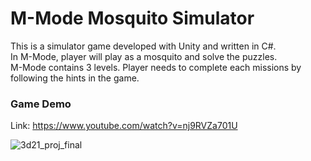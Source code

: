 # M-Mode Mosquito Simulator

This is a simulator game developed with Unity and written in C#.
<br>
In M-Mode, player will play as a mosquito and solve the puzzles.
<br>
M-Mode contains 3 levels. Player needs to complete each missions by following the hints in the game. 
<br>
### Game Demo
Link: https://www.youtube.com/watch?v=nj9RVZa701U

![3d21_proj_final](https://user-images.githubusercontent.com/45808441/167261508-0f6e197e-80e7-4975-94de-4e6fbc4ec8e5.png)
